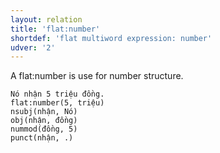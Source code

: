 ```yaml
---
layout: relation
title: 'flat:number'
shortdef: 'flat multiword expression: number'
udver: '2'
---
```


A flat:number is use for number structure.

~~~ sdparse
Nó nhận 5 triệu đồng.
flat:number(5, triệu)
nsubj(nhận, Nó)
obj(nhận, đồng)
nummod(đồng, 5)
punct(nhận, .)
~~~

<!-- Interlanguage links updated Ne 5. května 2024, 18:21:15 CEST -->
